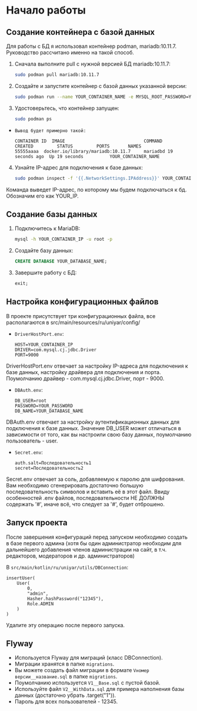 # Начало работы

## Создание контейнера с базой данных

Для работы с БД я использовал контейнер podman, mariadb:10.11.7. 
Руководство рассчитано именно на такой способ. 

1. Сначала выполните pull с нужной версией БД mariadb:10.11.7:

    ```bash
    sudo podman pull mariadb:10.11.7
    ```

2. Создайте и запустите контейнер с базой данных указанной версии:

    ```bash
    sudo podman run --name YOUR_CONTAINER_NAME -e MYSQL_ROOT_PASSWORD=YOUR_PASSWORD -d mariadb:10.11.7
    ```

3. Удостоверьтесь, что контейнер запущен:

    ```bash
    sudo podman ps
    ```
   
- `Вывод будет примерно такой:`
    ```
    CONTAINER ID  IMAGE                              COMMAND     CREATED         STATUS         PORTS       NAMES
    55555aaaa  docker.io/library/mariadb:10.11.7     mariadbd 19 seconds ago  Up 19 seconds          YOUR_CONTAINER_NAME
    ```

4. Узнайте IP-адрес для подключения к базе данных:

    ```bash
    sudo podman inspect -f '{{.NetworkSettings.IPAddress}}' YOUR_CONTAINER_NAME
    ```

Команда выведет IP-адрес, по которому мы будем подключаться к бд. Обозначим его как YOUR_IP.

## Создание базы данных

1. Подключитесь к MariaDB:

    ```bash
    mysql -h YOUR_CONTAINER_IP -u root -p
    ```

2. Создайте базу данных:

    ```sql
    CREATE DATABASE YOUR_DATABASE_NAME;
    ```

3. Завершите работу с БД:

    ```sql
    exit;
    ```

## Настройка конфигурационных файлов

В проекте присутствует три конфигурационных файла, 
все располагаются в src/main/resources/ru/uniyar/config/

- `DriverHostPort.env`:

    ```env
    HOST=YOUR_CONTAINER_IP
    DRIVER=com.mysql.cj.jdbc.Driver
    PORT=9000
    ```

DriverHostPort.env отвечает за настройку IP-адреса для подключения 
к базе данных, настройку драйвера для подключения и порта.
Поумолчанию драйвер - com.mysql.cj.jdbc.Driver, порт - 9000.

- `DBAuth.env`:

    ```env
    DB_USER=root
    PASSWORD=YOUR_PASSWORD
    DB_NAME=YOUR_DATABASE_NAME
    ```
DBAuth.env отвечает за настройку аутентификационных данных 
для подключения к базе данных. Значение DB_USER может 
отличаться в зависимости от того, как вы настроили свою 
базу данных, поумолчанию пользователь - user.

- `Secret.env`:

    ```env
    auth.salt=Последовательность1
    secret=Последовательность2
    ```

Secret.env отвечает за соль, добавляемую к паролю для шифрования. 
Вам необходимо сгенерировать достаточно большую последовательность 
символов и вставить её в этот файл.
Ввиду особенностей .env файлов, последовательности НЕ ДОЛЖНЫ 
содержать '#', иначе всё, что следует за '#', будет отброшено.

## Запуск проекта

После завершения конфигураций перед запуском необходимо 
создать в базе первого админа (хотя бы один администратор 
необходим для дальнейшего добавления членов администрации на сайт,
в т.ч. редакторов, модераторов и др. администраторов)

   В `src/main/kotlin/ru/uniyar/utils/DBConnection`:

    insertUser(
        User(
            0,
            "admin",
            Hasher.hashPassword("12345"),
            Role.ADMIN
        )
    )

   Удалите эту операцию после первого запуска.

## Flyway

- Используется Flyway для миграций (класс DBConnection).
- Миграции хранятся в папке `migrations`.
- Вы можете создать файл миграции в формате `Vномер версии__название.sql` в папке `migrations`.
- Поумолчанию используется `V1__Base.sql` с пустой базой.
- Используйте файл `V2__WithData.sql` для примера наполнения базы данных (достаточно убрать .target("1")).
- Пароль для всех пользователей - 12345.
